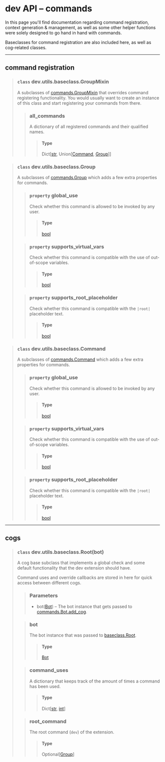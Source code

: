 # dev API – commands

In this page you'll find documentation regarding command registration, context generation & management, as well as some
other helper functions were solely designed to go hand in hand with commands.

Baseclasses for command registration are also included here, as well as cog-related classes.

***
## command registration

> ### `class` dev.utils.baseclass.GroupMixin
> A subclasses of [commands.GroupMixin](https://discordpy.readthedocs.io/en/latest/ext/commands/api.html#discord.ext.commands.GroupMixin) 
> that overrides command registering functionality. You would usually want to create an instance of this class and 
> start registering your commands from there.
> 
>> ### all_commands
>> A dictionary of all registered commands and their qualified names.
>>> #### Type
>>> Dict[[str](https://docs.python.org/3/library/stdtypes.html#str), Union[[Command](https://github.com/Lee-matod/dev/blob/main/docs/commands.md#class-devutilsbaseclasscommand), [Group](https://github.com/Lee-matod/dev/blob/main/docs/commands.md#class-devutilsbaseclassgroup)]]

> ### `class` dev.utils.baseclass.Group
> A subclasses of [commands.Group](https://discordpy.readthedocs.io/en/latest/ext/commands/api.html#discord.ext.commands.Group) 
> which adds a few extra properties for commands.
> 
>> ### `property` global_use
>> Check whether this command is allowed to be invoked by any user.
>>> #### Type
>>> [bool](https://docs.python.org/3/library/functions.html#bool)
> 
>> ### `property` supports_virtual_vars
>> Check whether this command is compatible with the use of out-of-scope variables.
>>> #### Type
>>> [bool](https://docs.python.org/3/library/functions.html#bool)
> 
>> ### `property` supports_root_placeholder
>> Check whether this command is compatible with the `|root|` placeholder text.
>>> #### Type
>>> [bool](https://docs.python.org/3/library/functions.html#bool)

> ### `class` dev.utils.baseclass.Command
> A subclasses of [commands.Command](https://discordpy.readthedocs.io/en/latest/ext/commands/api.html#discord.ext.commands.Command)
> which adds a few extra properties for commands.
>> ### `property` global_use
>> Check whether this command is allowed to be invoked by any user.
>>> #### Type
>>> [bool](https://docs.python.org/3/library/functions.html#bool)
> 
>> ### `property` supports_virtual_vars
>> Check whether this command is compatible with the use of out-of-scope variables.
>>> #### Type
>>> [bool](https://docs.python.org/3/library/functions.html#bool)
> 
>> ### `property` supports_root_placeholder
>> Check whether this command is compatible with the `|root|` placeholder text.
>>> #### Type
>>> [bool](https://docs.python.org/3/library/functions.html#bool)
***
## cogs

> ### `class` dev.utils.baseclass.Root(bot)
> A cog base subclass that implements a global check and some default functionality that the dev extension should have.
> 
> Command uses and override callbacks are stored in here for quick access between different cogs.
>> ### Parameters
>> - bot([Bot](https://discordpy.readthedocs.io/en/latest/ext/commands/api.html#discord.ext.commands.Bot)) – The bot 
>> instance that gets passed to [commands.Bot.add_cog](https://discordpy.readthedocs.io/en/latest/ext/commands/api.html#discord.ext.commands.Bot.add_cog).
>
>> ### bot
>> The bot instance that was passed to [baseclass.Root](https://github.com/Lee-matod/dev/blob/main/docs/commands.md#class-devutilsbaseclassrootbot).
>>> #### Type
>>> [Bot](https://discordpy.readthedocs.io/en/latest/ext/commands/api.html#discord.ext.commands.Bot)
>
>> ### command_uses
>> A dictionary that keeps track of the amount of times a command has been used.
>>> #### Type
>>> Dict[[str](https://docs.python.org/3/library/stdtypes.html#str), [int](https://docs.python.org/3/library/functions.html#int)]
>
>> ### root_command
>> The root command (`dev`) of the extension.
>>> #### Type
>>> Optional[[Group](https://github.com/Lee-matod/dev/blob/main/docs/commands.md#class-devutilsbaseclassgroup)]